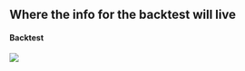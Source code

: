 ## Where the info for the backtest will live


#### Backtest
![](/Users/richeyjay/Desktop/QuantConnect/Backtest/Backtest.jpg)